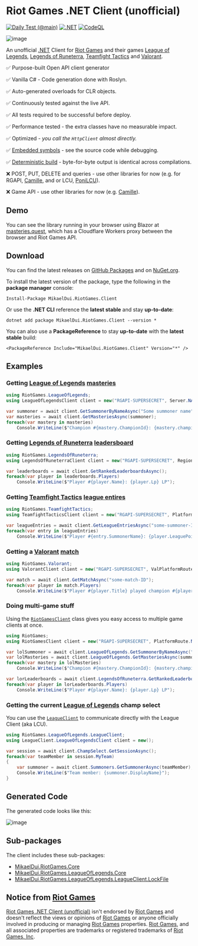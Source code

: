 # Riot Games .NET Client (unofficial)
[![Daily Test (@main)](https://github.com/mikaeldui/riot-games-dotnet-client/actions/workflows/daily-test.main.yml/badge.svg)](https://github.com/mikaeldui/riot-games-dotnet-client/actions/workflows/daily-test.main.yml)
[![.NET](https://github.com/mikaeldui/riot-games-dotnet-client/actions/workflows/dotnet.yml/badge.svg)](https://github.com/mikaeldui/riot-games-dotnet-client/actions/workflows/dotnet.yml)
[![CodeQL](https://github.com/mikaeldui/riot-games-dotnet-client/actions/workflows/codeql-analysis.yml/badge.svg)](https://github.com/mikaeldui/riot-games-dotnet-client/actions/workflows/codeql-analysis.yml)

![image](https://user-images.githubusercontent.com/3706841/147928421-b25b3ddd-c774-4240-bf10-863321b05bb4.png)

An unofficial [.NET][dotnet] Client for [Riot Games][riot] and their games [League of Legends][lol], [Legends of Runeterra][lor], [Teamfight Tactics][tft] and [Valorant][val].

✅ Purpose-built Open API client generator

✅ Vanilla C# -  Code generation done with Roslyn.

✅ Auto-generated overloads for CLR objects.

✅ Continuously tested against the live API.

✅ All tests required to be successful before deploy.

✅ Performance tested - the extra classes have no measurable impact.

✅ Optimized - *you call the `HttpClient` almost directly.*

✅ [Embedded symbols](https://github.com/Turnerj/dotnet-library-checklist#embedding-symbols) - see the source code while debugging.

✅ [Deterministic build](https://github.com/Turnerj/dotnet-library-checklist#enable-deterministic-builds) - byte-for-byte output is identical across compilations.

❌ POST, PUT, DELETE and queries - use other libraries for now (e.g. for RGAPI, [Camille](https://github.com/MingweiSamuel/Camille), and or LCU, [PoniLCU](https://github.com/Ponita0/PoniLCU)).

❌ Game API - use other libraries for now (e.g. [Camille](https://github.com/MingweiSamuel/Camille)).

## Demo

You can see the library running in your browser using Blazor at [masteries.quest](https://masteries.quest), which has a Cloudflare Workers proxy between the browser and Riot Games API.

## Download

You can find the latest releases on [GitHub Packages](https://github.com/mikaeldui/riot-games-dotnet-client/packages/1184018) and on [NuGet.org](https://www.nuget.org/packages/MikaelDui.RiotGames.Client).

To install the latest version of the package, type the following in the **package manager** console:

    Install-Package MikaelDui.RiotGames.Client
        
Or use the **.NET CLI** reference the **latest stable** and stay **up-to-date**:

    dotnet add package MikaelDui.RiotGames.Client --version *
    
You can also use a **PackageReference** to stay **up-to-date** with the **latest stable** build:

    <PackageReference Include="MikaelDui.RiotGames.Client" Version="*" />

## Examples

### Getting [League of Legends][lol] [masteries](https://developer.riotgames.com/apis#champion-mastery-v4/GET_getChampionMasteryScore)

```C#
using RiotGames.LeagueOfLegends;
using LeagueOfLegendsClient client = new("RGAPI-SUPERSECRET", Server.NA);

var summoner = await client.GetSummonerByNameAsync("Some summoner name");
var masteries = await client.GetMasteriesAsync(summoner);
foreach(var mastery in masteries)
    Console.WriteLine($"Champion #{mastery.ChampionId}: {mastery.championPoints} points");

```

### Getting [Legends of Runeterra][lor] [leadersboard](https://developer.riotgames.com/apis#lor-ranked-v1/GET_getLeaderboards)

```C#
using RiotGames.LegendsOfRuneterra;
using LegendsOfRuneterraClient client = new("RGAPI-SUPERSECRET", RegionRoute.AMERICAS);

var leaderboards = await client.GetRankedLeaderboardsAsync();
foreach(var player in leaderboards.Players)
    Console.WriteLine($"Player #{player.Name}: {player.Lp} LP");

```

### Getting [Teamfight Tactics][tft] [league entires](https://developer.riotgames.com/apis#tft-league-v1/GET_getLeagueEntriesForSummoner)

```C#
using RiotGames.TeamfightTactics;
using TeamfightTacticsClient client = new("RGAPI-SUPERSECRET", PlatformRoute.NA1);

var leagueEntries = await client.GetLeagueEntriesAsync("some-summoner-ID");
foreach(var entry in leagueEntries)
    Console.WriteLine($"Player #{entry.SummonerName}: {player.LeaguePoints} LP");

```

### Getting a [Valorant][val] [match](https://developer.riotgames.com/apis#val-match-v1/GET_getMatch)

```C#
using RiotGames.Valorant;
using ValorantClient client = new("RGAPI-SUPERSECRET", ValPlatformRoute.EU);

var match = await client.GetMatchAsync("some-match-ID");
foreach(var player in match.Players)
    Console.WriteLine($"Player #{player.Title} played champion #{player.ChampionId}");

```

### Doing multi-game stuff
Using the [`RiotGamesClient`](https://github.com/mikaeldui/riot-games-dotnet-client/blob/main/RiotGames.Client/RiotGamesClient.cs) class gives you easy access to multiple game clients at once.

```C#
using RiotGames;
using RiotGamesClient client = new("RGAPI-SUPERSECRET", PlatformRoute.NA1, ValPlatformRoute.NA);

var lolSummoner = await client.LeagueOfLegends.GetSummonerByNameAsync("some-summoner-name");
var lolMasteries = await client.LeagueOfLegends.GetMasteriesAsync(summoner);
foreach(var mastery in lolMasteries)
    Console.WriteLine($"Champion #{mastery.ChampionId}: {mastery.championPoints} points");

var lorLeaderboards = await client.LegendsOfRuneterra.GetRankedLeaderboardsAsync();
foreach(var player in lorLeaderboards.Players)
    Console.WriteLine($"Player #{player.Name}: {player.Lp} LP");

```

### Getting the current [League of Legends][lol] champ select
You can use the [`LeagueClient`](https://github.com/mikaeldui/riot-games-dotnet-client/blob/main/RiotGames.Client/LeagueOfLegends/LeagueClient/LeagueClient.cs) to communicate directly with the League Client (aka LCU).

```C#
using RiotGames.LeagueOfLegends.LeagueClient;
using LeagueClient.LeagueOfLegendsClient client = new();

var session = await client.ChampSelect.GetSessionAsync();
foreach(var teamMember in session.MyTeam)
{
    var summoner = await client.Summoners.GetSummonerAsync(teamMember);
    Console.WriteLine($"Team member: {summoner.DisplayName}");
}

```

## Generated Code
The generated code looks like this:

![image](https://user-images.githubusercontent.com/3706841/150069049-e768f7f3-fa19-4eeb-8c2a-353e3e33a578.png)

## Sub-packages
The client includes these sub-packages:
- [MikaelDui.RiotGames.Core](https://github.com/mikaeldui/riot-games-dotnet-core)
- [MikaelDui.RiotGames.LeagueOfLegends.Core](https://github.com/mikaeldui/riot-games-league-of-legends-dotnet-core)
- [MikaelDui.RiotGames.LeagueOfLegends.LeagueClient.LockFile](https://github.com/mikaeldui/riot-games-league-of-legends-league-client-lock-file-dotnet)

## Notice from [Riot Games][riot]

[Riot Games .NET Client (unofficial)][rgdc] isn't endorsed by [Riot Games][riot] and doesn't reflect the views or opinions of [Riot Games][riot] or anyone officially involved in producing or managing [Riot Games][riot] properties. [Riot Games][riot], and all associated properties are trademarks or registered trademarks of [Riot Games, Inc][riot].

[rgdc]: https://github.com/mikaeldui/riot-games-dotnet-client "Riot Games .NET Client (unofficial)"
[riot]: https://www.riotgames.com/ "Riot Games"
[lol]: https://www.leagueoflegends.com/ "League of Legends"
[lor]: https://playruneterra.com/ "Legends of Runeterra"
[tft]: https://teamfighttactics.leagueoflegends.com/ "Teamfight Tactics"
[val]: https://playvalorant.com/ "Valorant"
[dotnet]: https://dotnet.microsoft.com/ ".NET"
